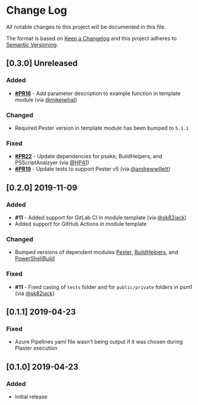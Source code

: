 # Change Log

All notable changes to this project will be documented in this file.

The format is based on [Keep a Changelog](http://keepachangelog.com/)
and this project adheres to [Semantic Versioning](http://semver.org/).

## [0.3.0] Unreleased

### Added

- [**#PR16**](https://github.com/devblackops/Stucco/pull/16) - Add parameter description to example function in template module (via [@mikejwhat](https://github.com/mikejwhat))

### Changed

- Required Pester version in template module has been bumped to `5.1.1`

### Fixed

- [**#PR22**](https://github.com/devblackops/Stucco/pull/22) - Update dependencies for psake, BuildHelpers, and PSScriptAnalzyer (via [@HP41](https://github.com/HP41))
- [**#PR19**](https://github.com/devblackops/Stucco/pull/19) - Update tests to support Pester v5 (via [@andrewwillett](https://github.com/andrewwillett))

## [0.2.0] 2019-11-09

### Added

- **#11** - Added support for GitLab CI in module template (via [@sk82jack](https://github.com/sk82jack))
- Added support for GitHub Actions in module template

### Changed

- Bumped versions of dependent modules [Pester](https://github.com/pester/Pester), [BuildHelpers](https://github.com/RamblingCookieMonster/BuildHelpers), and [PowerShellBuild](https://github.com/psake/PowerShellBuild)

### Fixed

- **#11** - Fixed casing of `tests` folder and for `public/private` folders in psm1 (via [@sk82jack](https://github.com/sk82jack))

## [0.1.1] 2019-04-23

### Fixed

- Azure Pipelines yaml file wasn't being output if it was chosen during Plaster execution

## [0.1.0] 2019-04-23

### Added

- Initial release
